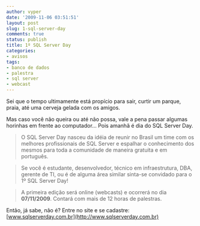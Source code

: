 ```yaml
---
author: vyper
date: '2009-11-06 03:51:51'
layout: post
slug: 1-sql-server-day
comments: true
status: publish
title: 1º SQL Server Day
categories:
- avisos
tags:
- banco de dados
- palestra
- sql server
- webcast
---
```


Sei que o tempo ultimamente está propício para sair, curtir um parque, praia,
até uma cerveja gelada com os amigos.

Mas caso você não queira ou até não possa, vale a pena passar algumas horinhas
em frente ao computador... Pois amanhã é dia do SQL Server Day.

> O SQL Server Day nasceu da idéia de reunir no Brasil um time com os melhores
profissionais de SQL Server e espalhar o conhecimento dos mesmos para toda a
comunidade de maneira gratuita e em português.

> Se você é estudante, desenvolvedor, técnico em infraestrutura, DBA, gerente de
TI, ou é de alguma área similar sinta-se convidado para o 1º SQL Server Day!

> A primeira edição será online (webcasts) e ocorrerá no dia **07/11/2009**.
Contará com mais de 12 horas de palestras.

Então, já sabe, não é? Entre no site e se cadastre:
[www.sqlserverday.com.br](http://www.sqlserverday.com.br)

